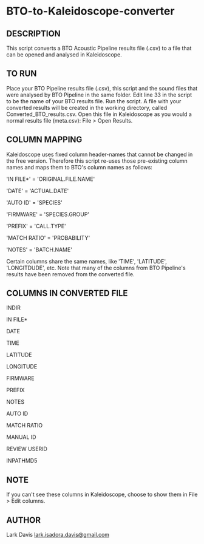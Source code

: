 # BTO-to-Kaleidoscope-converter

## DESCRIPTION 
This script converts a BTO Acoustic Pipeline results file (.csv) to a file that can be opened and analysed in Kaleidoscope.

## TO RUN
Place your BTO Pipeline results file (.csv), this script and the sound files that were analysed by BTO Pipeline in the same folder. Edit line 33 in the script to be the name of your BTO results file. Run the script. A file with your converted results will be created in the working directory, called Converted_BTO_results.csv. Open this file in Kaleidoscope as you would a normal results file (meta.csv): File > Open Results. 
 
## COLUMN MAPPING
Kaleidoscope uses fixed column header-names that cannot be changed in the free version. Therefore this script re-uses those pre-existing column names and maps them to BTO's column names as follows: 

'IN FILE*' = 'ORIGINAL.FILE.NAME'

'DATE' = 'ACTUAL.DATE'

'AUTO ID' = 'SPECIES'

'FIRMWARE' = 'SPECIES.GROUP' 

'PREFIX' = 'CALL.TYPE'

'MATCH RATIO' = 'PROBABILITY'

'NOTES' = 'BATCH.NAME'

Certain columns share the same names, like 'TIME', 'LATITUDE', 'LONGITDUDE', etc. Note that many of the columns from BTO Pipeline's results have been removed from the converted file. 

## COLUMNS IN CONVERTED FILE

INDIR

IN FILE*

DATE

TIME

LATITUDE

LONGITUDE

FIRMWARE

PREFIX

NOTES

AUTO ID

MATCH RATIO

MANUAL ID

REVIEW USERID

INPATHMD5

## NOTE
If you can't see these columns in Kaleidoscope, choose to show them in File > Edit columns. 

## AUTHOR
Lark Davis
lark.isadora.davis@gmail.com
